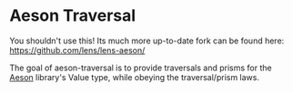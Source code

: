 # Aeson Traversal

You shouldn't use this! Its much more up-to-date fork can be found here: https://github.com/lens/lens-aeson/

The goal of aeson-traversal is to provide traversals and prisms for
the [Aeson](http://hackage.haskell.org/package/aeson) library's
Value type, while obeying the traversal/prism laws.
